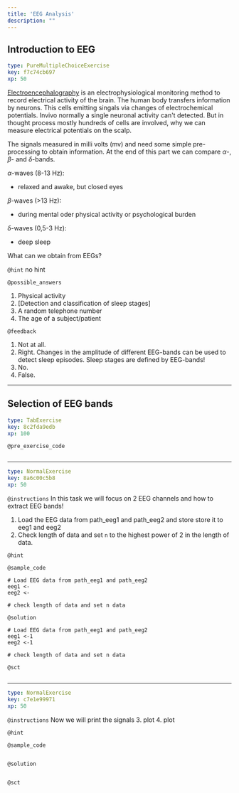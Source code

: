 ```yaml
---
title: 'EEG Analysis'
description: ""
---
```


## Introduction to EEG

```yaml
type: PureMultipleChoiceExercise
key: f7c74cb697
xp: 50
```

[Electroencephalography](https://en.wikipedia.org/wiki/Electroencephalography) is an electrophysiological monitoring method to record electrical activity of the brain. The human body transfers information by neurons. This cells emitting singals via changes of electrochemical potentials. Invivo normally a single neuronal activity can't detected. But in thought process mostly hundreds of cells are involved, why we can measure electrical potentials on the scalp.

The signals measured in milli volts (mv) and need some simple pre-processing to obtain information. At the end of this part we can compare $\alpha$-, $\beta$- and $\delta$-bands. 

$\alpha$-waves (8-13 Hz):
- relaxed and awake, but closed eyes

$\beta$-waves (>13 Hz):
- during mental oder physical activity or psychological burden

$\delta$-waves (0,5-3 Hz):
- deep sleep

What can we obtain from EEGs?

`@hint`
no hint

`@possible_answers`
1. Physical activity
2. [Detection and classification of sleep stages]
3. A random telephone number
4. The age of a subject/patient

`@feedback`
1. Not at all.
2. Right. Changes in the amplitude of different EEG-bands can be used to detect sleep episodes.
	Sleep stages are defined by EEG-bands! 
3. No.
4. False.

---

## Selection of EEG bands

```yaml
type: TabExercise
key: 8c2fda9edb
xp: 100
```



`@pre_exercise_code`
```{r}

```

***

```yaml
type: NormalExercise
key: 8a6c00c5b8
xp: 50
```

`@instructions`
In this task we will focus on 2 EEG channels and how to extract EEG bands!
1. Load the EEG data from path_eeg1 and path_eeg2 and store store it to eeg1 and eeg2
2. Check length of data and set ```n``` to the highest power of 2 in the length of data.

`@hint`


`@sample_code`
```{r}
# Load EEG data from path_eeg1 and path_eeg2
eeg1 <-
eeg2 <-

# check length of data and set n data 
```

`@solution`
```{r}
# Load EEG data from path_eeg1 and path_eeg2
eeg1 <-1
eeg2 <-1

# check length of data and set n data 
```

`@sct`
```{r}

```

***

```yaml
type: NormalExercise
key: c7e1e99971
xp: 50
```

`@instructions`
Now we will print the signals
3. plot
4. plot

`@hint`


`@sample_code`
```{r}

```

`@solution`
```{r}

```

`@sct`
```{r}

```
